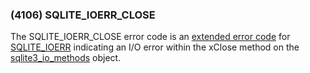 ### (4106\) SQLITE\_IOERR\_CLOSE



 The SQLITE\_IOERR\_CLOSE error code is an [extended error code](rescode.html#pve)
 for [SQLITE\_IOERR](rescode.html#ioerr) indicating an I/O error
 within the xClose method on the [sqlite3\_io\_methods](c3ref/io_methods.html) object.




